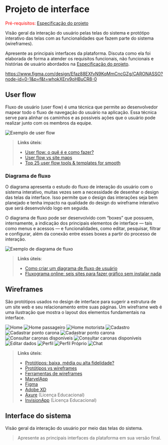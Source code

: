 
# Projeto de interface

<span style="color:red">Pré-requisitos: <a href="02-Especificacao.md"> Especificação do projeto</a></span>

Visão geral da interação do usuário pelas telas do sistema e protótipo interativo das telas com as funcionalidades que fazem parte do sistema (wireframes).

 Apresente as principais interfaces da plataforma. Discuta como ela foi elaborada de forma a atender os requisitos funcionais, não funcionais e histórias de usuário abordados na <a href="02-Especificacao.md"> Especificação do projeto</a></span>.

 https://www.figma.com/design/Efaz88EXfvN9KqMmCncGZg/CARONASSO?node-id=0-1&p=f&t=whokXErv9oHBuCR8-0

 ## User flow

Fluxo de usuário (user flow) é uma técnica que permite ao desenvolvedor mapear todo o fluxo de navegação do usuário na aplicação. Essa técnica serve para alinhar os caminhos e as possíveis ações que o usuário pode realizar junto com os membros da equipe.

![Exemplo de user flow](images/user_flow.jpg)

> **Links úteis**:
> - [User flow: o quê é e como fazer?](https://medium.com/7bits/fluxo-de-usu%C3%A1rio-user-flow-o-que-%C3%A9-como-fazer-79d965872534)
> - [User flow vs site maps](http://designr.com.br/sitemap-e-user-flow-quais-as-diferencas-e-quando-usar-cada-um/)
> - [Top 25 user flow tools & templates for smooth](https://www.mockplus.com/blog/post/user-flow-tools)

### Diagrama de fluxo

O diagrama apresenta o estudo do fluxo de interação do usuário com o sistema interativo, muitas vezes sem a necessidade de desenhar o design das telas da interface. Isso permite que o design das interações seja bem planejado e tenha impacto na qualidade do design do wireframe interativo que será desenvolvido logo em seguida.

O diagrama de fluxo pode ser desenvolvido com “boxes” que possuem, internamente, a indicação dos principais elementos de interface — tais como menus e acessos — e funcionalidades, como editar, pesquisar, filtrar e configurar, além da conexão entre esses boxes a partir do processo de interação.

![Exemplo de diagrama de fluxo](images/diagrama_fluxo.jpg)

> **Links úteis**:
> - [Como criar um diagrama de fluxo de usuário](https://www.lucidchart.com/blog/how-to-make-a-user-flow-diagram)
> - [Fluxograma online: seis sites para fazer gráfico sem instalar nada](https://www.techtudo.com.br/listas/2019/03/fluxograma-online-seis-sites-para-fazer-grafico-sem-instalar-nada.ghtml)

## Wireframes

São protótipos usados no design de interface para sugerir a estrutura de um site web e seu relacionamento entre suas páginas. Um wireframe web é uma ilustração que mostra o layout dos elementos fundamentais na interface.

<!-- ![Exemplo de wireframe](images/wireframe.png) -->
![Home](images/Login%20-%20Desejavel.png)
![Home passageiro](images/consultar%20caronas%20-%20Desejavel.png)
![Home motorista](images/consultar%20carona%20motorista%20-%20Desejavel.png)
![Cadastro](images/Cadastre-se.png)
![Cadastrar ponto carona](images/Cadastrar%20ponto%20Carona.png)
![Cadastrar ponto carona](images/cadastrar%20ponto%20motorista.png)
![Consultar caronas disponíveis](images/Consultar%20Motoristas%20disponiveis.png)
![Consultar caronas disponíveis](images/Consultar%20caronas%20disponiveis.png)
![Editar dados](images/Editar%20Dados.png)
![Perfil](images/Perfil.png)
![Perfil Próprio](images/Perfil%20Próprio.png)
![Chat](images/Chat.png)

> **Links úteis**:
> - [Protótipos: baixa, média ou alta fidelidade?](https://medium.com/ladies-that-ux-br/prot%C3%B3tipos-baixa-m%C3%A9dia-ou-alta-fidelidade-71d897559135)
> - [Protótipos vs wireframes](https://www.nngroup.com/videos/prototypes-vs-wireframes-ux-projects/)
> - [Ferramentas de wireframes](https://rockcontent.com/blog/wireframes/)
> - [MarvelApp](https://marvelapp.com/developers/documentation/tutorials/)
> - [Figma](https://www.figma.com/)
> - [Adobe XD](https://www.adobe.com/br/products/xd.html#scroll)
> - [Axure](https://www.axure.com/edu) (Licença Educacional)
> - [InvisionApp](https://www.invisionapp.com/) (Licença Educacional)


## Interface do sistema

Visão geral da interação do usuário por meio das telas do sistema. 

> Apresente as principais interfaces da plataforma em sua versão final.
